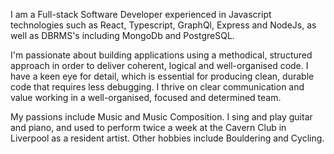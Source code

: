 I am a Full-stack Software Developer experienced in Javascript technologies such as React, Typescript, GraphQl, Express and NodeJs, as well as DBRMS's including MongoDb and PostgreSQL.

I'm passionate about building applications using a methodical, structured approach in order to deliver coherent, logical and well-organised code. I have a keen eye for detail, which is essential for producing clean, durable code that requires less debugging. I thrive on clear communication and value working in a well-organised, focused and determined team.

My passions include Music and Music Composition. I sing and play guitar and piano, and used to perform twice a week at the Cavern Club in Liverpool as a resident artist. Other hobbies include Bouldering and Cycling.
